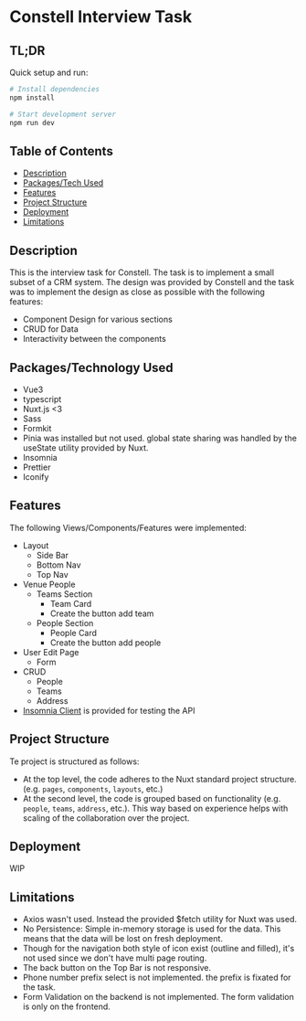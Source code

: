 # Constell Interview Task

## TL;DR

Quick setup and run:

```bash
# Install dependencies
npm install

# Start development server
npm run dev
```

## Table of Contents

- [Description](#Description)
- [Packages/Tech Used](#packages-used)
- [Features](#features)
- [Project Structure](#project-structure)
- [Deployment](#Deployment)
- [Limitations](#Limitations)

## Description

This is the interview task for Constell. The task is to implement a small subset of a CRM system. The design was provided by Constell and the task was to implement the design as close as possible with the following features:

- Component Design for various sections
- CRUD for Data
- Interactivity between the components

## Packages/Technology Used

- Vue3
- typescript
- Nuxt.js <3
- Sass
- Formkit
- Pinia was installed but not used. global state sharing was handled by the useState utility provided by Nuxt.
- Insomnia
- Prettier
- Iconify

## Features

The following Views/Components/Features were implemented:

- Layout
  - Side Bar
  - Bottom Nav
  - Top Nav
- Venue People
  - Teams Section
    - Team Card
    - Create the button add team
  - People Section
    - People Card
    - Create the button add people
- User Edit Page
  - Form
- CRUD
  - People
  - Teams
  - Address
- [Insomnia Client](https://insomnia.rest/) is provided for testing the API

## Project Structure

Te project is structured as follows:

- At the top level, the code adheres to the Nuxt standard project structure. (e.g. `pages`, `components`, `layouts`, etc.)
- At the second level, the code is grouped based on functionality (e.g. `people`, `teams`, `address`, etc.). This way based on experience helps with scaling of the collaboration over the project.

## Deployment

WIP

## Limitations

- Axios wasn't used. Instead the provided $fetch utility for Nuxt was used.
- No Persistence: Simple in-memory storage is used for the data. This means that the data will be lost on fresh deployment.
- Though for the navigation both style of icon exist (outline and filled), it's not used since we don't have multi page routing.
- The back button on the Top Bar is not responsive.
- Phone number prefix select is not implemented. the prefix is fixated for the task.
- Form Validation on the backend is not implemented. The form validation is only on the frontend.

